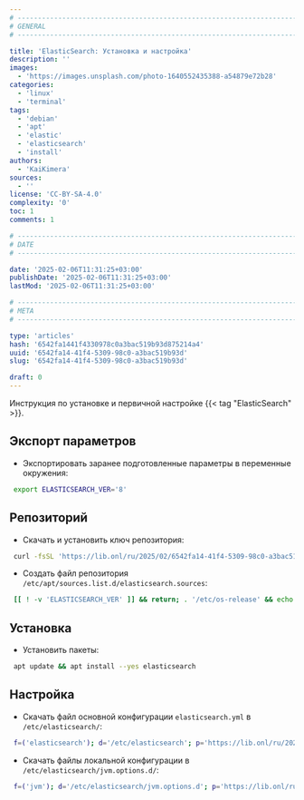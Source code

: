 ```yaml
---
# -------------------------------------------------------------------------------------------------------------------- #
# GENERAL
# -------------------------------------------------------------------------------------------------------------------- #

title: 'ElasticSearch: Установка и настройка'
description: ''
images:
  - 'https://images.unsplash.com/photo-1640552435388-a54879e72b28'
categories:
  - 'linux'
  - 'terminal'
tags:
  - 'debian'
  - 'apt'
  - 'elastic'
  - 'elasticsearch'
  - 'install'
authors:
  - 'KaiKimera'
sources:
  - ''
license: 'CC-BY-SA-4.0'
complexity: '0'
toc: 1
comments: 1

# -------------------------------------------------------------------------------------------------------------------- #
# DATE
# -------------------------------------------------------------------------------------------------------------------- #

date: '2025-02-06T11:31:25+03:00'
publishDate: '2025-02-06T11:31:25+03:00'
lastMod: '2025-02-06T11:31:25+03:00'

# -------------------------------------------------------------------------------------------------------------------- #
# META
# -------------------------------------------------------------------------------------------------------------------- #

type: 'articles'
hash: '6542fa1441f4330978c0a3bac519b93d875214a4'
uuid: '6542fa14-41f4-5309-98c0-a3bac519b93d'
slug: '6542fa14-41f4-5309-98c0-a3bac519b93d'

draft: 0
---
```


Инструкция по установке и первичной настройке {{< tag "ElasticSearch" >}}.

<!--more-->

## Экспорт параметров

- Экспортировать заранее подготовленные параметры в переменные окружения:

```bash
 export ELASTICSEARCH_VER='8'
```

## Репозиторий

- Скачать и установить ключ репозитория:

```bash
 curl -fsSL 'https://lib.onl/ru/2025/02/6542fa14-41f4-5309-98c0-a3bac519b93d/elasticsearch.asc' | gpg --dearmor -o '/etc/apt/keyrings/elasticsearch.gpg'
```

- Создать файл репозитория `/etc/apt/sources.list.d/elasticsearch.sources`:

```bash
 [[ ! -v 'ELASTICSEARCH_VER' ]] && return; . '/etc/os-release' && echo -e "X-Repolib-Name: ElasticSearch\nEnabled: yes\nTypes: deb\nURIs: https://artifacts.elastic.co/packages/${ELASTICSEARCH_VER}.x/apt\n#URIs: https://mirror.yandex.ru/mirrors/elastic/${ELASTICSEARCH_VER}\nSuites: stable\nComponents: main\nArchitectures: $( dpkg --print-architecture )\nSigned-By: /etc/apt/keyrings/elasticsearch.gpg\n" | tee '/etc/apt/sources.list.d/elasticsearch.sources' > '/dev/null'
```

## Установка

- Установить пакеты:

```bash
 apt update && apt install --yes elasticsearch
```

## Настройка

- Скачать файл основной конфигурации `elasticsearch.yml` в `/etc/elasticsearch/`:

```bash
 f=('elasticsearch'); d='/etc/elasticsearch'; p='https://lib.onl/ru/2025/02/6542fa14-41f4-5309-98c0-a3bac519b93d'; for i in "${f[@]}"; do [[ -f "${d}/${i}.yml" && ! -f "${d}/${i}.yml.orig" ]] && mv "${d}/${i}.yml" "${d}/${i}.yml.orig"; curl -fsSLo "${d}/${i}.yml" "${p}/${i}.yml" && chown root:elasticsearch "${d}/${i}.yml" && chmod 660 "${d}/${i}.yml"; done
```

- Скачать файлы локальной конфигурации в `/etc/elasticsearch/jvm.options.d/`:

```bash
 f=('jvm'); d='/etc/elasticsearch/jvm.options.d'; p='https://lib.onl/ru/2025/02/6542fa14-41f4-5309-98c0-a3bac519b93d'; for i in "${f[@]}"; do curl -fsSLo "${d}/90-${i}.local.options" "${p}/${i}.options" && chown root:elasticsearch "${d}/90-${i}.local.options" && chmod 660 "${d}/90-${i}.local.options"; done
```
